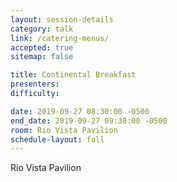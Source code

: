 ```yaml
---
layout: session-details
category: talk
link: /catering-menus/
accepted: true
sitemap: false

title: Continental Breakfast
presenters:
difficulty:

date: 2019-09-27 08:30:00 -0500
end_date: 2019-09-27 09:30:00 -0500
room: Rio Vista Pavilion
schedule-layout: full
---
```

Rio Vista Pavilion
